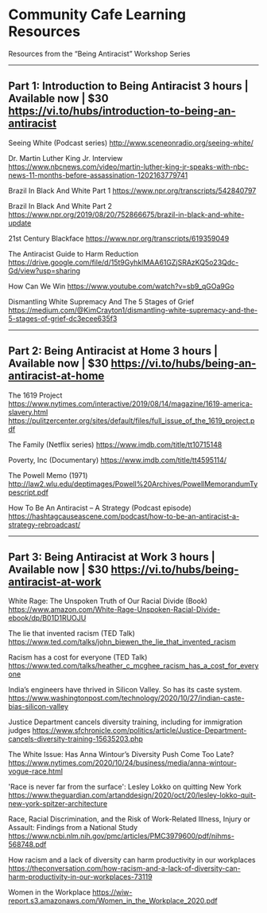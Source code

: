 # Community Cafe Learning Resources

Resources from the “Being Antiracist” Workshop Series

----------------------
Part 1: Introduction to Being Antiracist
3 hours | Available now | $30
https://vi.to/hubs/introduction-to-being-an-antiracist
----------------------

Seeing White (Podcast series)
http://www.sceneonradio.org/seeing-white/

Dr. Martin Luther King Jr. Interview
https://www.nbcnews.com/video/martin-luther-king-jr-speaks-with-nbc-news-11-months-before-assassination-1202163779741

Brazil In Black And White Part 1
https://www.npr.org/transcripts/542840797

Brazil In Black And White Part 2
https://www.npr.org/2019/08/20/752866675/brazil-in-black-and-white-update

21st Century Blackface
https://www.npr.org/transcripts/619359049

The Antiracist Guide to Harm Reduction
https://drive.google.com/file/d/15t9GyhklMAA61GZjSRAzKQ5o23Qdc-Gd/view?usp=sharing

How Can We Win
https://www.youtube.com/watch?v=sb9_qGOa9Go

Dismantling White Supremacy And The 5 Stages of Grief
https://medium.com/@KimCrayton1/dismantling-white-supremacy-and-the-5-stages-of-grief-dc3ecee635f3

----------------------
Part 2: Being Antiracist at Home
3 hours | Available now | $30
https://vi.to/hubs/being-an-antiracist-at-home
----------------------

The 1619 Project
https://www.nytimes.com/interactive/2019/08/14/magazine/1619-america-slavery.html
https://pulitzercenter.org/sites/default/files/full_issue_of_the_1619_project.pdf

The Family (Netflix series)
https://www.imdb.com/title/tt10715148

Poverty, Inc (Documentary)
https://www.imdb.com/title/tt4595114/

The Powell Memo (1971)
http://law2.wlu.edu/deptimages/Powell%20Archives/PowellMemorandumTypescript.pdf

How To Be An Antiracist – A Strategy (Podcast episode)
https://hashtagcauseascene.com/podcast/how-to-be-an-antiracist-a-strategy-rebroadcast/

----------------------
Part 3: Being Antiracist at Work
3 hours | Available now | $30
https://vi.to/hubs/being-antiracist-at-work
----------------------

White Rage: The Unspoken Truth of Our Racial Divide (Book)
https://www.amazon.com/White-Rage-Unspoken-Racial-Divide-ebook/dp/B01D1RUOJU

The lie that invented racism (TED Talk)
https://www.ted.com/talks/john_biewen_the_lie_that_invented_racism

Racism has a cost for everyone (TED Talk)
https://www.ted.com/talks/heather_c_mcghee_racism_has_a_cost_for_everyone

India’s engineers have thrived in Silicon Valley. So has its caste system.
https://www.washingtonpost.com/technology/2020/10/27/indian-caste-bias-silicon-valley

Justice Department cancels diversity training, including for immigration judges
https://www.sfchronicle.com/politics/article/Justice-Department-cancels-diversity-training-15635203.php

The White Issue: Has Anna Wintour’s Diversity Push Come Too Late?
https://www.nytimes.com/2020/10/24/business/media/anna-wintour-vogue-race.html

'Race is never far from the surface': Lesley Lokko on quitting New York
https://www.theguardian.com/artanddesign/2020/oct/20/lesley-lokko-quit-new-york-spitzer-architecture

Race, Racial Discrimination, and the Risk of Work-Related Illness, Injury or Assault: Findings from a National Study
https://www.ncbi.nlm.nih.gov/pmc/articles/PMC3979600/pdf/nihms-568748.pdf

How racism and a lack of diversity can harm productivity in our workplaces
https://theconversation.com/how-racism-and-a-lack-of-diversity-can-harm-productivity-in-our-workplaces-73119

Women in the Workplace
https://wiw-report.s3.amazonaws.com/Women_in_the_Workplace_2020.pdf